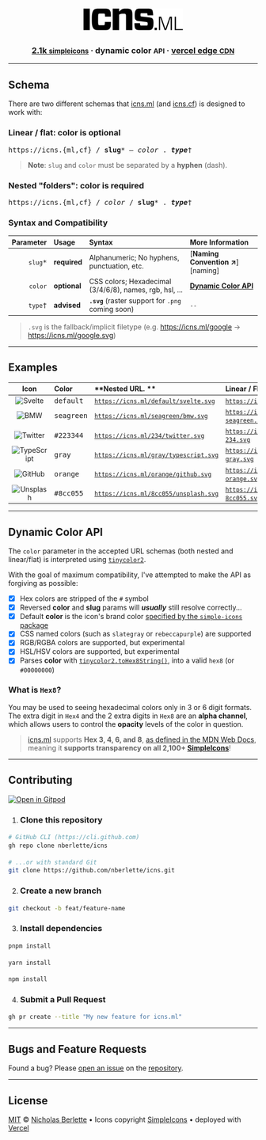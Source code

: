 <div align="center">
  <h1><a href="https://icns.ml" target="_blank" rel="noopener noreferrer"><img src="./.github/assets/logo.svg" alt="icns.ml" height="45" /></a></h1>
  <h3>
    <span><a href="https://simpleicons.org" target="_blank" rel="noopener noreferrer">2.1k <small class="caps">simpleicons</small></a></span> &middot; 
    <span>dynamic color <small class="caps">API</small></span> &middot; 
    <span><a href="https://vercel.com" target="_blank" rel="noopener noreferrer">vercel edge <small class="caps">CDN</small></a></span>
  </h3>
</div>

---

## Schema

There are two different schemas that [icns.ml] (and [icns.cf]) is designed to work with:

### Linear / flat: color is optional

<pre>
https://icns.{ml,cf} / <strong>slug</strong>* <em>— color</em> . <em><strong>type</strong></em>†
</pre>

> **Note**: `slug` and `color` must be separated by a **hyphen** (dash).

### Nested "folders": color is required

<pre>
https://icns.{ml,cf} / <em>color</em> / <strong>slug</strong>* . <em><strong>type</strong></em>†
</pre>

### Syntax and Compatibility

|       **Parameter** | **Usage**    | **Syntax**                                              | **More Information**                        |
|--------------------:|:-------------|:--------------------------------------------------------|:--------------------------------------------|
| <kbd>`slug`\*</kbd> | **required** | Alphanumeric; No hyphens, punctuation, etc.             | [**Naming Convention ↗**][naming]           |
|  <kbd>`color`</kbd> | **optional** | CSS colors; Hexadecimal (3/4/6/8), names, rgb, hsl, ... | [**Dynamic Color API**](#dynamic-color-api) |
|  <kbd>`type`†</kbd> | **advised**  | **`.svg`** (raster support for `.png` coming soon)      | `--`                                        |

> `.svg` is the fallback/implicit filetype (e.g. https://icns.ml/google -> https://icns.ml/google.svg)

---  

## Examples

|   **Icon**    | **Color**           | **Nested URL. **                                 | **Linear / Flat**                                |
|:-------------:|:--------------------|:-------------------------------------------------|:-------------------------------------------------|
|   ![Svelte]   | <kbd>default</kbd>  | <code>https://icns.ml/default/svelte.svg</code>  | <code>https://icns.ml/svelte.svg</code>          |
|    ![BMW]     | <kbd>seagreen</kbd> | <code>https://icns.ml/seagreen/bmw.svg</code>    | <code>https://icns.ml/bmw-seagreen.svg</code>    |
|  ![Twitter]   | <kbd>#223344</kbd>  | <code>https://icns.ml/234/twitter.svg</code>     | <code>https://icns.ml/twitter-234.svg</code>     |
| ![TypeScript] | <kbd>gray</kbd>     | <code>https://icns.ml/gray/typescript.svg</code> | <code>https://icns.ml/typescript-gray.svg</code> |
|   ![GitHub]   | <kbd>orange</kbd>   | <code>https://icns.ml/orange/github.svg</code>   | <code>https://icns.ml/github-orange.svg</code>   |
|  ![Unsplash]  | <kbd>#8cc055</kbd>  | <code>https://icns.ml/8cc055/unsplash.svg</code> | <code>https://icns.ml/unsplash-8cc055.svg</code> |

[Svelte]: https://icns.ml/default/svelte.svg
[BMW]: https://icns.ml/seagreen/bmw.svg
[Twitter]: https://icns.ml/234/twitter.svg
[TypeScript]: https://icns.ml/gray/typescript.svg
[GitHub]: https://icns.ml/orange/github.svg
[Unsplash]: https://icns.ml/8cc055/unsplash.svg   

---  

## Dynamic Color API

The `color` parameter in the accepted URL schemas (both nested and linear/flat) is interpreted using [`tinycolor2`][tinycolor2].

With the goal of maximum compatibility, I've attempted to make the API as forgiving as possible:

- [x] Hex colors are stripped of the `#` symbol
- [x] Reversed **color** and **slug** params will ***usually*** still resolve correctly...
- [x] Default **color** is the icon's brand color [specified by the `simple-icons` package][SimpleIcons]
- [x] CSS named colors (such as `slategray` or `rebeccapurple`) are supported
- [x] RGB/RGBA colors are supported, but experimental
- [x] HSL/HSV colors are supported, but experimental
- [x] Parses **color** with [`tinycolor2.toHex8String()`][tinycolor2], into a valid `hex8` (or `#00000000`)

### What is `Hex8`?

You may be used to seeing hexadecimal colors only in 3 or 6 digit formats. The extra digit in `Hex4` and the 2 extra digits in `Hex8` are an **alpha channel**, which allows users to control the **opacity** levels of the color in question.

> [icns.ml] supports **Hex 3, 4, 6, and 8**, [as defined in the MDN Web Docs][MDN-colors], meaning it **supports transparency on all 2,100+ [SimpleIcons]**!

---  

## Contributing

[![Open in Gitpod]](https://gitpod.io/#https://github.com/nberlette/icns)

1. ### Clone this repository

```bash
# GitHub CLI (https://cli.github.com)
gh repo clone nberlette/icns

# ...or with standard Git
git clone https://github.com/nberlette/icns.git
```

2. ### Create a new branch

```bash
git checkout -b feat/feature-name
```

3. ### Install dependencies

```bash
pnpm install

yarn install

npm install
```

4. ### Submit a Pull Request

```bash
gh pr create --title "My new feature for icns.ml" 
```  

---  

## Bugs and Feature Requests

Found a bug? Please [open an issue][issues] on the [repository].

---  

## License

[MIT] © [Nicholas Berlette] • Icons copyright [SimpleIcons] • deployed with [Vercel]


[repository]: https://github.com/nberlette/icns
[issues]: https://github.com/nberlette/icns/issues
[readme]: https://github.com/nberlette/icns#readme
[icns.ml]: https://icns.ml
[icns.cf]: https://icns.cf
[Nicholas Berlette]: https://github.com/nberlette
[MIT]: https://icns.mit-license.org
[SimpleRepo]: https://github.com/simple-icons/simple-icons
[SimpleIcons]: https://simpleicons.org
[tinycolor2]: https://npm.im/tinycolor2
[Vercel]: https://vercel.com
[SimpleIconsSvg]: https://icns.ml/simpleicons.svg
[Open in Gitpod]: https://gitpod.io/button/open-in-gitpod.svg
[gitpod-url]: https://gitpod.io/#https://github.com/nberlette/icns
[MDN-colors]: https://developer.mozilla.org/en-US/docs/Web/CSS/color_value
